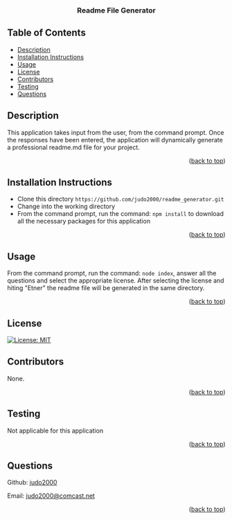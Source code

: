 <div id="top"></div>
    <h3 align="center">Readme File Generator</h3>

  ## Table of Contents
  * [Description](#description)
  * [Installation Instructions](#installation-instructions)
  * [Usage](#usage)
  * [License](#license)
  * [Contributors](#contributors)
  * [Testing](testing)
  * [Questions](#questions)
  
  
  ## Description
  This application takes input from the user, from the command prompt.  Once the responses have been entered, the application will dynamically generate a professional readme.md file for your project.
  
  <p align="right">(<a href="#top">back to top</a>)</p>

  ## Installation Instructions
  
  <ul><li>Clone this directory <code>https://github.com/judo2000/readme_generator.git</code></li><li>Change into the working directory</li><li>From the command prompt, run the command: <code>npm install</code> to download all the necessary packages for this application</li></ul>
  
  <p align="right">(<a href="#top">back to top</a>)</p>
  
  ## Usage
  
  From the command prompt, run the command: <code>node index</code>, answer all the questions and select the appropriate license.  After selecting the license and hiting "Etner" the readme file will be generated in the same directory.
  
  <p align="right">(<a href="#top">back to top</a>)</p>
  
  ## License
  
  [![License: MIT](https://img.shields.io/badge/License-MIT-yellow.svg)](https://opensource.org/licenses/MIT)
    
  ## Contributors
  None.

  <p align="right">(<a href="#top">back to top</a>)</p>

  ## Testing
  Not applicable for this application

  <p align="right">(<a href="#top">back to top</a>)</p>

  ## Questions

  Github: [judo2000](https://github.com/judo2000)<br/>
  
  Email: [judo2000@comcast.net](judo2000@comcast.net)
  <p align="right">(<a href="#top">back to top</a>)</p>